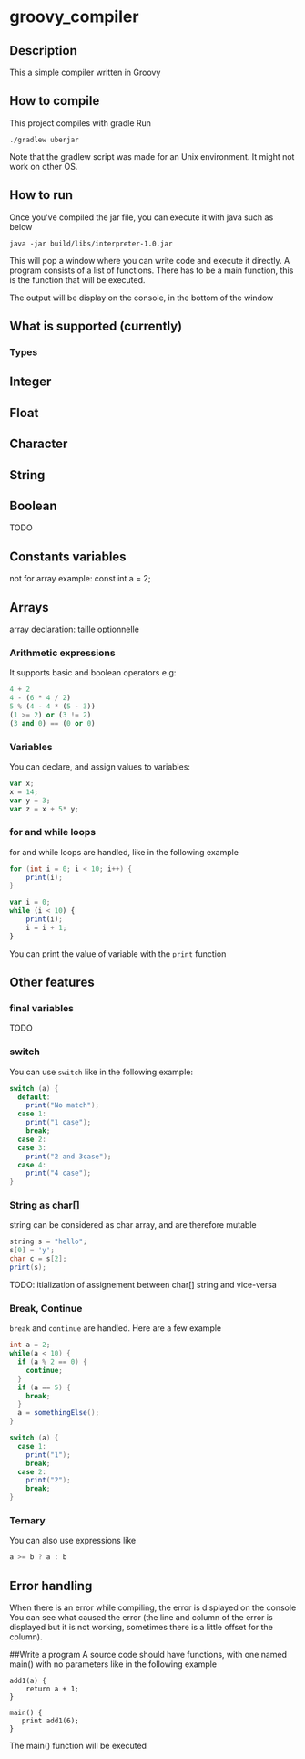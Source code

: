 # groovy_compiler

## Description
This a simple compiler written in Groovy

## How to compile
This project compiles with gradle
Run 
```
./gradlew uberjar
```
Note that the gradlew script was made for an Unix environment. It might not work on other OS.

## How to run
Once you've compiled the jar file, you can execute it with java such as below
```
java -jar build/libs/interpreter-1.0.jar
```

This will pop a window where you can write code and execute it
directly. A program consists of a list of functions. There has to be a main function, this is the function
that will be executed. 

The output will be display on the console, in the bottom of the window

## What is supported (currently)

### Types

## Integer

## Float

## Character

## String

## Boolean
TODO

## Constants variables
not for array
example:
const int a = 2;
## Arrays
array declaration: taille optionnelle

### Arithmetic expressions
It supports basic and boolean operators
e.g:
```python
4 + 2
4 - (6 * 4 / 2)
5 % (4 - 4 * (5 - 3))
(1 >= 2) or (3 != 2)
(3 and 0) == (0 or 0)
```

### Variables
You can declare, and assign values to variables:
```javascript
var x;
x = 14;
var y = 3;
var z = x + 5* y;
```
### for and while loops
for and while loops are handled, like in the following example
```java
for (int i = 0; i < 10; i++) {
    print(i);
}
```

```javascript
var i = 0;
while (i < 10) {
    print(i);
    i = i + 1;
}
```
You can print the value of variable with the `print` function


## Other features

### final variables
TODO

### switch
You can use `switch` like in the following example:


```java
switch (a) {
  default:
    print("No match");
  case 1:
    print("1 case");
    break;
  case 2:
  case 3:
    print("2 and 3case");
  case 4:
    print("4 case");
}
```

### String as char[]
string can be considered as char array, and are therefore mutable

```java
string s = "hello";
s[0] = 'y';
char c = s[2];
print(s);
```
TODO: itialization of assignement between char[] string and vice-versa
### Break, Continue
`break` and `continue` are handled. Here are a few example
```java
int a = 2;
while(a < 10) {
  if (a % 2 == 0) {
    continue;
  }
  if (a == 5) {
    break;
  }
  a = somethingElse();
}
```


```java
switch (a) {
  case 1:
    print("1");
    break;
  case 2:
    print("2");
    break;
}
```

### Ternary
You can also use expressions like
```java
a >= b ? a : b
```

## Error handling
When there is an error while compiling, the error is displayed on the console
You can see what caused the error (the line and column of the error is displayed but it is not working, sometimes there is a little offset for the column).

##Write a program
A source code should have functions, with one named main() with no parameters like in the following example

```
add1(a) {
    return a + 1;
}

main() {
   print add1(6);
}
```

The main() function will be executed